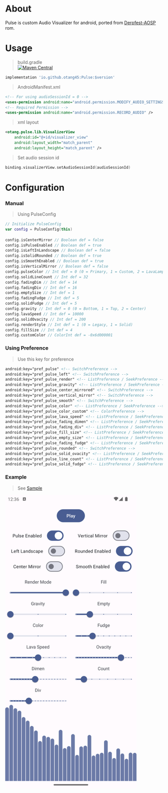 # About
Pulse is custom Audio Visualizer for android, ported from [Derpfest-AOSP](https://github.com/DerpFest-AOSP) rom.
# Usage
> build.gradle \
[![Maven Central](https://maven-badges.herokuapp.com/maven-central/io.github.otang45/Pulse/badge.svg?style=flat)](https://central.sonatype.com/namespace/io.github.otang45)
```gradle
implementation 'io.github.otang45:Pulse:$version'
```
> AndroidManifest.xml
```xml
<!-- For using audioSessionId = 0 -->
<uses-permission android:name="android.permission.MODIFY_AUDIO_SETTINGS" />
<!-- Required Permission -->
<uses-permission android:name="android.permission.RECORD_AUDIO" />
```
> xml layout
```xml
<otang.pulse.lib.VisualizerView
    android:id="@+id/visualizer_view"
    android:layout_width="match_parent"
    android:layout_height="match_parent" />
```
> Set audio session id
```kt
binding.visualizerView.setAudioSessionId(audioSessionId)
```

# Configuration
### Manual
> Using PulseConfig
```kt
// Initialize PulseConfig
var config = PulseConfig(this)

config.isCenterMirror // Boolean def = false
config.isPulseEnabled // Boolean def = true
config.isLeftInLandscape // Boolean def = false
config.isSolidRounded // Boolean def = true
config.isSmoothEnabled // Boolean def = true
config.isVerticalMirror // Boolean def = false
config.pulseColor // Int def = 0 (0 = Primary, 1 = Custom, 2 = LavaLamp)
config.solidLineCount // Int def = 32
config.fadingDim // Int def = 14
config.fadingDiv // Int def = 16
config.emptySize // Int def = 1
config.fadingFudge // Int def = 5
config.solidFudge // Int def = 5
config.gravity // Int def = 0 (0 = Bottom, 1 = Top, 2 = Center)
config.lavaSpeed // Int def = 10000
config.solidOvacity // Int def = 200
config.renderStyle // Int def = 1 (0 = Legacy, 1 = Solid)
config.fillSize // Int def = 4
config.customColor // ColorInt def = -0x6d000001
```

### Using Preference
> Use this key for preference
```xml
android:key="pref_pulse" <!-- SwitchPreference -->
android:key="pref_pulse_left" <!-- SwitchPreference -->
android:key="pref_pulse_render" <!-- ListPreference / SeekPreference -->
android:key="pref_pulse_gravity" <!-- ListPreference / SeekPreference -->
android:key="pref_pulse_center_mirrored" <!-- SwitchPreference -->
android:key="pref_pulse_vertical_mirror" <!-- SwitchPreference -->
android:key="pref_pulse_smooth" <!-- SwitchPreference -->
android:key="pref_pulse_color" <!-- ListPreference / SeekPreference -->
android:key="pref_pulse_color_custom" <!-- ColorPreference -->
android:key="pref_pulse_lava_speed" <!-- ListPreference / SeekPreference -->
android:key="pref_pulse_fading_dimen" <!-- ListPreference / SeekPreference -->
android:key="pref_pulse_fading_div" <!-- ListPreference / SeekPreference -->
android:key="pref_pulse_fill_size" <!-- ListPreference / SeekPreference -->
android:key="pref_pulse_empty_size" <!-- ListPreference / SeekPreference -->
android:key="pref_pulse_fading_fudge" <!-- ListPreference / SeekPreference -->
android:key="pref_pulse_rounded" <!-- SwitchPreference -->
android:key="pref_pulse_solid_ovacity" <!-- ListPreference / SeekPreference -->
android:key="pref_pulse_line_count" <!-- ListPreference / SeekPreference -->
android:key="pref_pulse_solid_fudge" <!-- ListPreference / SeekPreference -->
```

### Example
> See [Sample](https://github.com/Otang45/Pulse/tree/master/app)

<img src="Screenshot.png" alt="drawing" width="420"/>